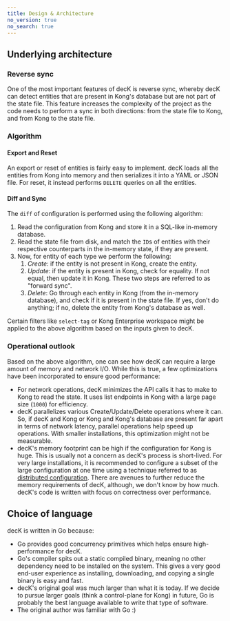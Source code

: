 ```yaml
---
title: Design & Architecture
no_version: true
no_search: true
---
```


## Underlying architecture

### Reverse sync

One of the most important features of decK is reverse sync, whereby decK can
detect entities that are present in Kong's database but are not part of the
state file.
This feature increases the complexity of the project as the code needs to
perform a sync in both directions: from the state file to Kong, and from Kong
to the state file.

### Algorithm

#### Export and Reset

An export or reset of entities is fairly easy to implement.
decK loads all the entities from Kong into memory and then serializes
it into a YAML or JSON file. For reset, it instead performs `DELETE` queries
on all the entities.

#### Diff and Sync

The `diff` of configuration is performed using the following algorithm:

1. Read the configuration from Kong and store it in a SQL-like in-memory
   database.
1. Read the state file from disk, and match the `ID`s of entities with their
   respective counterparts in the in-memory state, if they are present.
1. Now, for entity of each type we perform the following:
   1. *Create*: if the entity is not present in Kong, create the entity.
   1. *Update*: if the entity is present in Kong, check for equality. If not
      equal, then update it in Kong. These two steps are referred to as
      "forward sync".
   1. *Delete*: Go through each entity in Kong (from the in-memory database),
      and check if it is present in the state file. If yes, don't do anything;
      if no, delete the entity from Kong's database as well.

Certain filters like `select-tag` or Kong Enterprise workspace might be applied
to the above algorithm based on the inputs given to decK.

### Operational outlook

Based on the above algorithm, one can see how decK can require a large amount
of memory and network I/O. While this is true, a few optimizations have
been incorporated to ensure good performance:
- For network operations, decK minimizes the API calls it has to make to Kong
  to read the state. It uses list endpoints in Kong with a large page size
  (`1000`) for efficiency.
- decK parallelizes various Create/Update/Delete operations where it can. So,
  if decK and Kong or Kong and Kong's database are present far apart in terms
  of network latency, parallel operations help speed up operations.
  With smaller installations, this optimization might not be measurable.
- decK's memory footprint can be high if the configuration for Kong is huge.
  This is usually not a concern as decK's process is short-lived. For very
  large installations, it is recommended to configure a subset of
  the large configuration at one time using a technique referred to as
  [distributed configuration](/deck/guides/distributed-configuration).
  There are avenues to further reduce the memory requirements of decK,
  although, we don't know by how much. decK's code is written with focus on
  correctness over performance.

## Choice of language

decK is written in Go because:
- Go provides good concurrency primitives which helps ensure high-performance
  for decK.
- Go's compiler spits out a static compiled binary, meaning no other dependency
  need to be installed on the system. This gives a very good end-user experience
  as installing, downloading, and copying a single binary is easy and fast.
- decK's original goal was much larger than what it is today. If we decide to
  pursue larger goals (think a control-plane for Kong) in future,
  Go is probably the best language available to write that type of software.
- The original author was familiar with Go :)
